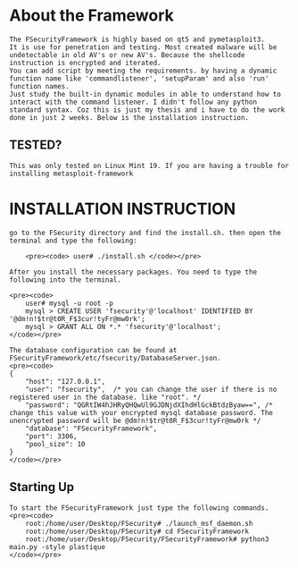 # About the Framework #

    The FSecurityFramework is highly based on qt5 and pymetasploit3.
    It is use for penetration and testing. Most created malware will be undetectable in old AV's or new AV's. Because the shellcode instruction is encrypted and iterated.
    You can add script by meeting the requirements. by having a dynamic function name like 'commandlistener', 'setupParam' and also 'run' function names.
    Just study the built-in dynamic modules in able to understand how to interact with the command listener. I didn't follow any python standard syntax. Coz this is just my thesis and i have to do the work done in just 2 weeks. Below is the installation instruction.

## TESTED? ##
    This was only tested on Linux Mint 19. If you are having a trouble for installing metasploit-framework


# INSTALLATION INSTRUCTION #

    go to the FSecurity directory and find the install.sh. then open the terminal and type the following:

        <pre><code> user# ./install.sh </code></pre>

    After you install the necessary packages. You need to type the following into the terminal.

    <pre><code>
        user# mysql -u root -p 
        mysql > CREATE USER 'fsecurity'@'localhost' IDENTIFIED BY '@dm!n!$tr@t0R_F$3cur!tyFr@mw0rk';
        mysql > GRANT ALL ON *.* 'fsecurity'@'localhost';
    </code></pre>

    The database configuration can be found at FSecurityFramework/etc/fsecurity/DatabaseServer.json.
    <pre><code>
    {
        "host": "127.0.0.1",
        "user": "fsecurity",  /* you can change the user if there is no registered user in the database. like "root". */
        "password": "QGRtIW4hJHRyQHQwUl9GJDNjdXIhdHlGckBtdzByaw==", /* change this value with your encrypted mysql database password. The unencrypted password will be @dm!n!$tr@t0R_F$3cur!tyFr@mw0rk */
        "database": "FSecurityFramework",
        "port": 3306,
        "pool_size": 10
    }
    </code></pre>


## Starting Up ##
    
    To start the FSecurityFramework just type the following commands.
    <pre><code>
        root:/home/user/Desktop/FSecurity# ./launch_msf_daemon.sh
        root:/home/user/Desktop/FSecurity# cd FSecurityFramework
        root:/home/user/Desktop/FSecurity/FSecurityFramework# python3 main.py -style plastique
    </code></pre>